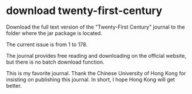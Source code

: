 # download twenty-first-century
<p>
Download the full text version of the "Twenty-First Century" journal to the folder where the jar package is located.</p>
<p>The current issue is from 1 to 178.<p>
<p>The journal provides free reading and downloading on the official website, but there is no batch download function.</p>
<p>This is my favorite journal.
   Thank the Chinese University of Hong Kong for insisting on publishing this journal.
   In short, I hope Hong Kong will get better.
</p>
